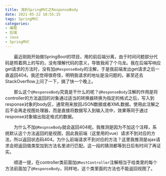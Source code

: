 ```yaml
---
title: 浅析SpringMVC之ResponseBody
date: 2021-05-22 18:55:15
tags: SpringMVC
categories:
- 编程
- 后端
- Java
- SpringMVC
---
```


&emsp;&emsp;最近刚刚开始做SpringBoot的项目，用的前后端分离，由于时间问题部分代码是照着网上的写的，没有理解代码的意义，导致我闹了个乌龙。我在后端写响应get请求的方法时，没有加`@ResponseBody`的注解，于是我前端发出get请求之后一直返回404。我还觉得很奇怪，明明我请求的地址是没问题的。甚至还去StackOverflow上问了一下，搞了快一个晚上。

<!-- more -->

&emsp;&emsp;那么这个`@ResponseBody`究竟是干什么的呢？`@ResponseBody`注解的作用是将controller的方法返回的对象通过适当的转换器转换为指定的格式之后，写入到response对象的body区，通常用来放回JSON数据或者XML数据。使用此注解之后不会再走视图处理器，而是直接将数据写入到输入流中，效果等同于通过response对象输出指定格式的数据。

&emsp;&emsp;为什么不加`@RespnseBody`就会返回404呢。我推测是因为不加这个注释，系统默认这个方法返回的是视图，因此我前端（这里用的vue）请求不到对应的方法，所以返回状态码404。为什么前端请求不到对应的方法？这里我推测是ajax请求会把返回值类型加到方法名里进行匹配。这一段的猜测都等到日后有时间了再证实。

&emsp;&emsp;顺道一提，在controller类前面加`@RestController`注解相当于给类里的每个方法前面加了`@ResponseBody`，同样地，这个类里面的方法也不能返回视图了。